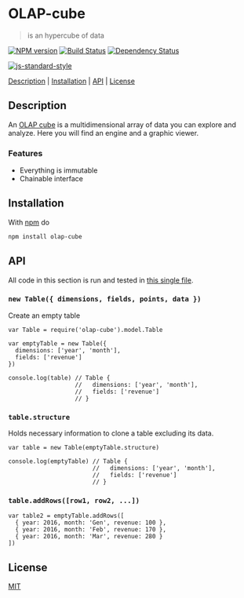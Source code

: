 # OLAP-cube

> is an hypercube of data

[![NPM version](https://badge.fury.io/js/OLAP-cube.svg)](http://badge.fury.io/js/OLAP-cube) [![Build Status](https://travis-ci.org/fibo/OLAP-cube.svg?branch=master)](https://travis-ci.org/fibo/OLAP-cube?branch=master) [![Dependency Status](https://david-dm.org/fibo/OLAP-cube.svg)](https://david-dm.org/fibo/OLAP-cube)

[![js-standard-style](https://cdn.rawgit.com/feross/standard/master/badge.svg)](https://github.com/feross/standard)

[Description](#description) |
[Installation](#installation) |
[API](#api) |
[License](#license)

## Description

An [OLAP cube][OLAP_cube] is a multidimensional array of data you can
explore and analyze. Here you will find an engine and a graphic viewer.

### Features

* Everything is immutable
* Chainable interface

## Installation

With [npm] do

```bash
npm install olap-cube
```

## API

All code in this section is run and tested in [this single file][test_api].

### `new Table({ dimensions, fields, points, data })`

Create an empty table

```javascripts
var Table = require('olap-cube').model.Table

var emptyTable = new Table({
  dimensions: ['year', 'month'],
  fields: ['revenue']
})

console.log(table) // Table {
                   //   dimensions: ['year', 'month'],
                   //   fields: ['revenue']
                   // }
```

### `table.structure`

Holds necessary information to clone a table excluding its data.

```javascripts
var table = new Table(emptyTable.structure)

console.log(emptyTable) // Table {
                        //   dimensions: ['year', 'month'],
                        //   fields: ['revenue']
                        // }
```

### `table.addRows([row1, row2, ...])`

```javascripts
var table2 = emptyTable.addRows([
  { year: 2016, month: 'Gen', revenue: 100 },
  { year: 2016, month: 'Feb', revenue: 170 },
  { year: 2016, month: 'Mar', revenue: 280 }
])
```

## License

[MIT](http://g14n.info/mit-license)

[OLAP_cube]: https://en.wikipedia.org/wiki/OLAP_cube "OLAP cube"
[npm]: https://npmjs.com "npm"
[test_api]: https://github.com/fibo/OLAP-cube/blob/master/test/readme/api.js "test API"
